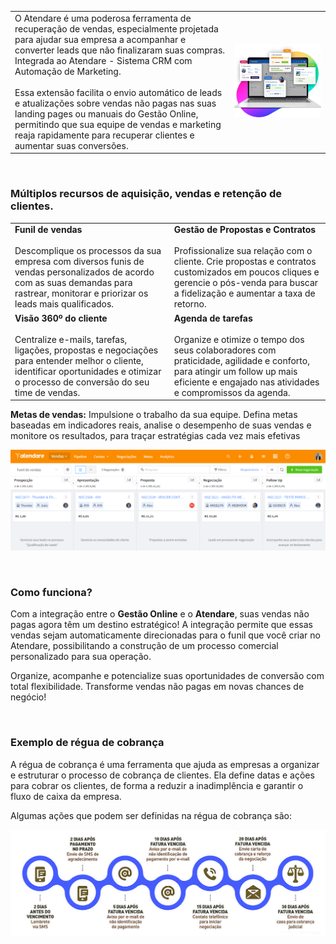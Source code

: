 | | |
|-|-|
|O Atendare é uma poderosa ferramenta de recuperação de vendas, especialmente projetada para ajudar sua empresa a acompanhar e converter leads que não finalizaram suas compras. Integrada ao Atendare - Sistema CRM com Automação de Marketing. <br><br>Essa extensão facilita o envio automático de leads e atualizações sobre vendas não pagas nas suas landing pages ou manuais do Gestão Online, permitindo que sua equipe de vendas e marketing reaja rapidamente para recuperar clientes e aumentar suas conversões. | ![](https://github.com/Gestao-Online/public-docs/blob/f8ea0d48483b84e8547b2a67f1e69c2c98f9e8e5/erp-v2/assets/marketplace/go_atendare_vendas_nao_pagas/atendare_imagem_modelo.png?raw=true) |

<br>

### Múltiplos recursos de aquisição, vendas e retenção de clientes.

| | |
|-|-|
|**Funil de vendas**<br><br>Descomplique os processos da sua empresa com diversos funis de vendas personalizados de acordo com as suas demandas para rastrear, monitorar e priorizar os leads mais qualificados.|**Gestão de Propostas e Contratos**<br><br>Profissionalize sua relação com o cliente. Crie propostas e contratos customizados em poucos cliques e gerencie o pós-venda para buscar a fidelização e aumentar a taxa de retorno.|
|**Visão 360º do cliente**<br><br>Centralize e-mails, tarefas, ligações, propostas e negociações para entender melhor o cliente, identificar oportunidades e otimizar o processo de conversão do seu time de vendas.|**Agenda de tarefas**<br><br>Organize e otimize o tempo dos seus colaboradores com praticidade, agilidade e conforto, para atingir um follow up mais eficiente e engajado nas atividades e compromissos da agenda.|

**Metas de vendas:** Impulsione o trabalho da sua equipe. Defina metas baseadas em indicadores reais, analise o desempenho de suas vendas e monitore os resultados, para traçar estratégias cada vez mais efetivas


![](https://github.com/Gestao-Online/public-docs/blob/f8ea0d48483b84e8547b2a67f1e69c2c98f9e8e5/erp-v2/assets/marketplace/go_atendare_vendas_nao_pagas/tela-exemplo-atendare-dashboard-vendas.png?raw=true)

<br>

### Como funciona?

Com a integração entre o **Gestão Online** e o **Atendare**, suas vendas não pagas agora têm um destino estratégico! A integração permite que essas vendas sejam automaticamente direcionadas para o funil que você criar no Atendare, possibilitando a construção de um processo comercial personalizado para sua operação.

Organize, acompanhe e potencialize suas oportunidades de conversão com total flexibilidade. Transforme vendas não pagas em novas chances de negócio!

<br>

### Exemplo de régua de cobrança

A régua de cobrança é uma ferramenta que ajuda as empresas a organizar e estruturar o processo de cobrança de clientes. Ela define datas e ações para cobrar os clientes, de forma a reduzir a inadimplência e garantir o fluxo de caixa da empresa. 

Algumas ações que podem ser definidas na régua de cobrança são:

![](https://github.com/Gestao-Online/public-docs/blob/c32c333a718a722a44d3d6abfc513905ff37d3b6/erp-v2/assets/marketplace/go_consulta/exemplo-regua-cobranca.png?raw=true) 